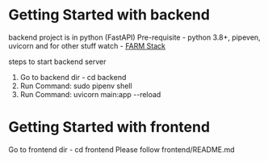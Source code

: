 # Getting Started with backend

backend project is in python (FastAPI)
Pre-requisite - python 3.8+, pipeven, uvicorn and for other stuff watch - [FARM Stack](https://www.youtube.com/watch?v=OzUzrs8uJl8)

steps to start backend server

1. Go to backend dir - cd backend
2. Run Command: sudo pipenv shell
3. Run Command: uvicorn main:app --reload

# Getting Started with frontend

Go to frontend dir - cd frontend
Please follow frontend/README.md
